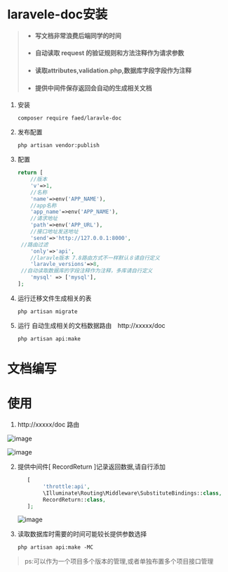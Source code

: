 # laravele-doc安装
> - #### 写文档非常浪费后端同学的时间
>
> - #### 自动读取 request 的验证规则和方法注释作为请求参数
>
> - #### 读取attributes,validation.php,数据库字段字段作为注释
>
> - #### 提供中间件保存返回会自动的生成相关文档

1. 安装

   ```shell
   composer require faed/laravle-doc
   ```

2. 发布配置

   ```shell
   php artisan vendor:publish
   ```

3. 配置

   ```php
   return [
       //版本
       'v'=>1,
       //名称
       'name'=>env('APP_NAME'),
       //app名称
       'app_name'=>env('APP_NAME'),
       //请求地址
       'path'=>env('APP_URL'),
       //接口地址发送地址
       'send'=>'http://127.0.0.1:8000',
   	//路由过滤
       'only'=>'api',
       //laravle版本 7.8路由方式不一样默认８请自行定义
       'laravle_versions'=>8,
   	//自动读取数据库的字段注释作为注释，多库请自行定义
       'mysql' => ['mysql'],
   ];
   
   ```

4. 运行迁移文件生成相关的表

   ```shell
   php artisan migrate
   ```

5. 运行 自动生成相关的文档数据路由　http://xxxxx/doc

   ```she
   php artisan api:make
   ```
# 文档编写


# 使用

1. http://xxxxx/doc 路由

![image](http://119.28.55.169/nav.png)

![image](http://119.28.55.169/doc.png)

2. 提供中间件[ RecordReturn ]记录返回数据,请自行添加

   ```php
      [
           'throttle:api',
           \Illuminate\Routing\Middleware\SubstituteBindings::class,
           RecordReturn::class,
      ];
   ```

   ![image](http://119.28.55.169/return.png)

3. 读取数据库时需要的时间可能较长提供参数选择

   ```shell
   php artisan api:make -MC
   ```

> ps:可以作为一个项目多个版本的管理,或者单独布置多个项目接口管理
